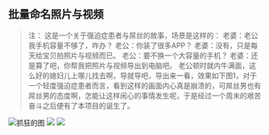 ## 批量命名照片与视频

>注：
>这是一个关于强迫症患者与屌丝的故事，场景是这样的：
>老婆：老公我手机容量不够了，咋办？
>老公：你装了很多APP？
>老婆：没有，只是每天给宝贝拍照片与视频而已。
>老公：要不换一个大容量的手机？
>老婆：还是算了吧，你帮我把照片与视频导出到电脑吧。
>老公顿时就内牛满面，这么好的媳妇儿上哪儿找去啊，导就导吧，导出来一看，效果如下图1，对于一个轻度强迫症患者而言，看到这样的画面内心真是崩溃的，可屌丝男也有屌丝男的态度啊，怎能让这样闹心的事情发生呢，于是经过一个周末的艰苦奋斗之后便有了本项目的诞生了。

![抓狂的图](https://github.com/wowmarcomei/RenameVideosImages/blob/master/Original.png) 
![](https://github.com/wowmarcomei/RenameVideosImages/blob/master/RenameVideosImages.gif)
![](https://github.com/wowmarcomei/RenameVideosImages/blob/master/Final.png)
